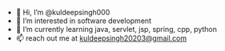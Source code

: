 - 👋 Hi, I’m @kuldeepsingh000
- 👀 I’m interested in software development
- 🌱 I’m currently learning java, servlet, jsp, spring, cpp, python
- 📫 reach out me at kuldeepsingh20203@gmail.com 

<!---
kuldeepsingh000/kuldeepsingh000 is a ✨ special ✨ repository because its `README.md` (this file) appears on your GitHub profile.
You can click the Preview link to take a look at your changes.
--->
